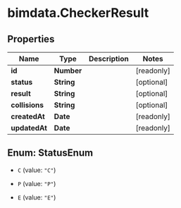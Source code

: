 # bimdata.CheckerResult

## Properties

Name | Type | Description | Notes
------------ | ------------- | ------------- | -------------
**id** | **Number** |  | [readonly] 
**status** | **String** |  | [optional] 
**result** | **String** |  | [optional] 
**collisions** | **String** |  | [optional] 
**createdAt** | **Date** |  | [readonly] 
**updatedAt** | **Date** |  | [readonly] 



## Enum: StatusEnum


* `C` (value: `"C"`)

* `P` (value: `"P"`)

* `E` (value: `"E"`)




